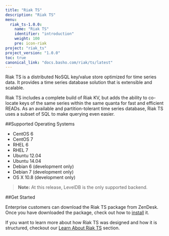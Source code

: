 ```yaml
---
title: "Riak TS"
description: "Riak TS"
menu:
  riak_ts-1.0.0:
    name: "Riak TS"
    identifier: "introduction"
    weight: 100
    pre: icon-riak
project: "riak_ts"
project_version: "1.0.0"
toc: true
canonical_link: "docs.basho.com/riak/ts/latest"
---
```


[installing]: http://docs.basho.com/riakts/1.0.0/installing/installing/
[learnabout]: http://docs.basho.com/riakts/1.0.0/learn-about/learn-about/


Riak TS is a distributed NoSQL key/value store optimized for time series data. It provides a time series database solution that is extensible and scalable.

Riak TS includes a complete build of Riak KV, but adds the ability to co-locate keys of the same series within the same quanta for fast and efficient READs. As  an available and partition-tolerant time series database, Riak TS uses a subset of SQL to make querying even easier.


##Supported Operating Systems

* CentOS 6
* CentOS 7
* RHEL 6
* RHEL 7
* Ubuntu 12.04
* Ubuntu 14.04
* Debian 6 (development only)
* Debian 7 (development only)
* OS X 10.8 (development only)

>**Note:** At this release, LevelDB is the only supported backend.


##Get Started

Enterprise customers can download the Riak TS package from ZenDesk. Once you have downloaded the package, check out how to [install][installing] it. 

If you want to learn more about how Riak TS was designed and how it is structured, checkout our [Learn About Riak TS][learnabout] section.
